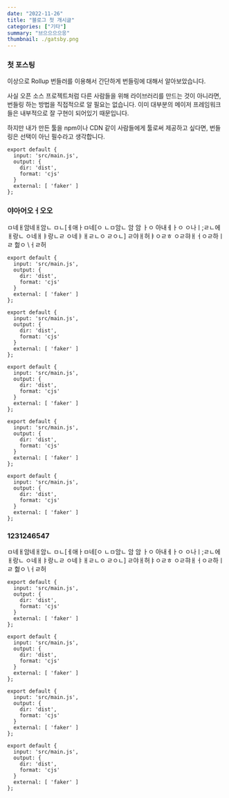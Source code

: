 ```yaml
---
date: "2022-11-26"
title: "블로그 첫 개시글"
categories: ["기타"]
summary: "브으으으으응"
thumbnail: ./gatsby.png
---
```


### 첫 포스팅

이상으로 Rollup 번들러를 이용해서 간단하게 번들링에 대해서 알아보았습니다.

사실 오픈 소스 프로젝트처럼 다른 사람들을 위해 라이브러리를 만드는 것이 아니라면, 번들링 하는 방법을 직접적으로 알 필요는 없습니다. 이미 대부분의 메이저 프레임워크들은 내부적으로 잘 구현이 되어있기 때문입니다.

하지만 내가 만든 툴을 npm이나 CDN 같이 사람들에게 툴로써 제공하고 싶다면, 번들링은 선택이 아닌 필수라고 생각합니다.

```
export default {
  input: 'src/main.js',
  output: {
    dir: 'dist',
    format: 'cjs'
  }
  external: [ 'faker' ]
};

```

### 야아어오ㅓ오오
ㅁ네ㅐ암네ㅐ암ㄴ
ㅁㄴ[ㅔ애ㅏㅁ네[ㅇ
ㄴㅁ암ㄴ
암
암
ㅏㅇ
아내ㅔㅏㅇ
ㅇ나ㅣ;ㄹㄴ에ㅐ랑ㄴ
ㅇ네ㅐㅑ랑ㄴㄹ
ㅇ네ㅑㅐㄹㄴㅇ
ㄹㅇㄴ]
ㄹ야ㅐ허ㅑㅇㄹㅎ
ㅇㄹ햐ㅐㅓㅇㄹ하ㅣㄹ
헗ㅇ
\ㅓㄹ허

```
export default {
  input: 'src/main.js',
  output: {
    dir: 'dist',
    format: 'cjs'
  }
  external: [ 'faker' ]
};

```

```
export default {
  input: 'src/main.js',
  output: {
    dir: 'dist',
    format: 'cjs'
  }
  external: [ 'faker' ]
};

```
```
export default {
  input: 'src/main.js',
  output: {
    dir: 'dist',
    format: 'cjs'
  }
  external: [ 'faker' ]
};

```
```
export default {
  input: 'src/main.js',
  output: {
    dir: 'dist',
    format: 'cjs'
  }
  external: [ 'faker' ]
};

```
```
export default {
  input: 'src/main.js',
  output: {
    dir: 'dist',
    format: 'cjs'
  }
  external: [ 'faker' ]
};

```


### 1231246547
ㅁ네ㅐ암네ㅐ암ㄴ
ㅁㄴ[ㅔ애ㅏㅁ네[ㅇ
ㄴㅁ암ㄴ
암
암
ㅏㅇ
아내ㅔㅏㅇ
ㅇ나ㅣ;ㄹㄴ에ㅐ랑ㄴ
ㅇ네ㅐㅑ랑ㄴㄹ
ㅇ네ㅑㅐㄹㄴㅇ
ㄹㅇㄴ]
ㄹ야ㅐ허ㅑㅇㄹㅎ
ㅇㄹ햐ㅐㅓㅇㄹ하ㅣㄹ
헗ㅇ
\ㅓㄹ허



```
export default {
  input: 'src/main.js',
  output: {
    dir: 'dist',
    format: 'cjs'
  }
  external: [ 'faker' ]
};

```

```
export default {
  input: 'src/main.js',
  output: {
    dir: 'dist',
    format: 'cjs'
  }
  external: [ 'faker' ]
};

```

```
export default {
  input: 'src/main.js',
  output: {
    dir: 'dist',
    format: 'cjs'
  }
  external: [ 'faker' ]
};

```

```
export default {
  input: 'src/main.js',
  output: {
    dir: 'dist',
    format: 'cjs'
  }
  external: [ 'faker' ]
};

```